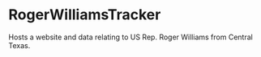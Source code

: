 # RogerWilliamsTracker
Hosts a website and data relating to US Rep. Roger Williams from Central Texas.
